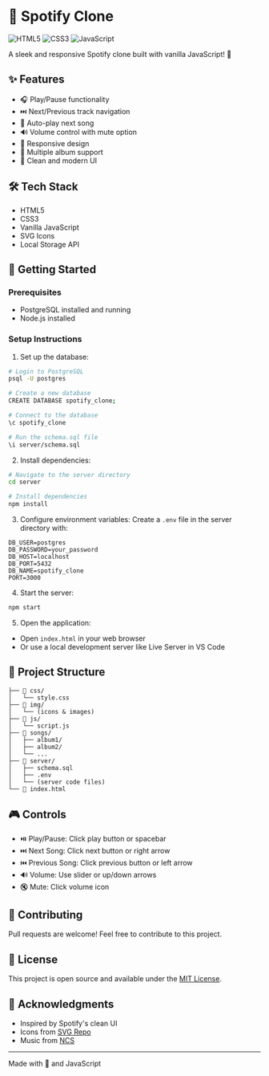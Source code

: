# 🎵 Spotify Clone

![HTML5](https://img.shields.io/badge/html5-%23E34F26.svg?style=for-the-badge&logo=html5&logoColor=white)
![CSS3](https://img.shields.io/badge/css3-%231572B6.svg?style=for-the-badge&logo=css3&logoColor=white)
![JavaScript](https://img.shields.io/badge/javascript-%23323330.svg?style=for-the-badge&logo=javascript&logoColor=%23F7DF1E)

A sleek and responsive Spotify clone built with vanilla JavaScript! 🚀

## ✨ Features

- 🎧 Play/Pause functionality
- ⏭️ Next/Previous track navigation
- 🔄 Auto-play next song
- 🔊 Volume control with mute option
- 📱 Responsive design
- 📂 Multiple album support
- 🎨 Clean and modern UI

## 🛠️ Tech Stack

- HTML5
- CSS3
- Vanilla JavaScript
- SVG Icons
- Local Storage API

## 🚀 Getting Started

### Prerequisites
- PostgreSQL installed and running
- Node.js installed

### Setup Instructions

1. Set up the database:
```bash
# Login to PostgreSQL
psql -U postgres

# Create a new database
CREATE DATABASE spotify_clone;

# Connect to the database
\c spotify_clone

# Run the schema.sql file
\i server/schema.sql
```

2. Install dependencies:
```bash
# Navigate to the server directory
cd server

# Install dependencies
npm install
```

3. Configure environment variables:
Create a `.env` file in the server directory with:
```
DB_USER=postgres
DB_PASSWORD=your_password
DB_HOST=localhost
DB_PORT=5432
DB_NAME=spotify_clone
PORT=3000
```

4. Start the server:
```bash
npm start
```

5. Open the application:
- Open `index.html` in your web browser
- Or use a local development server like Live Server in VS Code

## 📁 Project Structure

```
├── 📂 css/
│   └── style.css
├── 📂 img/
│   └── (icons & images)
├── 📂 js/
│   └── script.js
├── 📂 songs/
│   ├── album1/
│   ├── album2/
│   └── ...
├── 📂 server/
│   ├── schema.sql
│   ├── .env
│   └── (server code files)
└── 📄 index.html
```

## 🎮 Controls

- ⏯️ Play/Pause: Click play button or spacebar
- ⏭️ Next Song: Click next button or right arrow
- ⏮️ Previous Song: Click previous button or left arrow
- 🔊 Volume: Use slider or up/down arrows
- 🔇 Mute: Click volume icon

## 🤝 Contributing

Pull requests are welcome! Feel free to contribute to this project.

## 📝 License

This project is open source and available under the [MIT License](LICENSE).

## 💖 Acknowledgments

- Inspired by Spotify's clean UI
- Icons from [SVG Repo](https://www.svgrepo.com/)
- Music from [NCS](https://ncs.io/)

---
Made with 💚 and JavaScript




